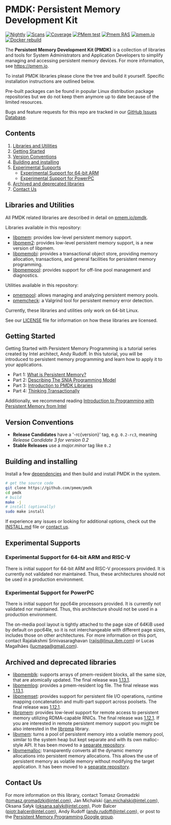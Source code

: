 # **PMDK: Persistent Memory Development Kit**

[![Nightly](https://github.com/pmem/pmdk/actions/workflows/nightly.yml/badge.svg?branch=master)](https://github.com/pmem/pmdk/actions/workflows/nightly.yml)
[![Scans](https://github.com/pmem/pmdk/actions/workflows/scans.yml/badge.svg?branch=master)](https://github.com/pmem/pmdk/actions/workflows/scans.yml)
[![Coverage](https://codecov.io/github/pmem/pmdk/coverage.svg?branch=master)](https://codecov.io/gh/pmem/pmdk/branch/master)
[![PMem test](https://github.com/pmem/pmdk/actions/workflows/pmem_tests.yml/badge.svg?branch=master)](https://github.com/pmem/pmdk/actions/workflows/pmem_tests.yml)
[![Pmem RAS](https://github.com/pmem/pmdk/actions/workflows/pmem_ras.yml/badge.svg?branch=master)](https://github.com/pmem/pmdk/actions/workflows/pmem_ras.yml)
[![pmem.io](https://github.com/pmem/pmdk/actions/workflows/pmem.io_doc_update.yml/badge.svg?branch=master)](https://github.com/pmem/pmdk/actions/workflows/pmem.io_doc_update.yml)
[![Docker rebuild](https://github.com/pmem/pmdk/actions/workflows/docker_rebuild.yml/badge.svg?branch=master)](https://github.com/pmem/pmdk/actions/workflows/docker_rebuild.yml)

The **Persistent Memory Development Kit (PMDK)** is a collection of libraries and tools for System Administrators and Application Developers to simplify managing and accessing persistent memory devices. For more information, see https://pmem.io.

To install PMDK libraries please clone the tree and build it yourself. Specific installation instructions are outlined below.

Pre-built packages can be found in popular Linux distribution package repositories but we do not keep them anymore up to date because of the limited resources.

Bugs and feature requests for this repo are tracked in our [GitHub Issues Database](https://github.com/pmem/pmdk/issues).

## Contents
1. [Libraries and Utilities](#libraries-and-utilities)
2. [Getting Started](#getting-started)
3. [Version Conventions](#version-conventions)
4. [Building and installing](#building-and-installing)
5. [Experimental Supports](#experimental-supports)
	* [Experimental Support for 64-bit ARM](#experimental-support-for-64-bit-arm-and-risc-v)
	* [Experimental Support for PowerPC](#experimental-support-for-powerpc)
6. [Archived and deprecated libraries](#archived-and-deprecated-libraries)
7. [Contact Us](#contact-us)

## Libraries and Utilities

All PMDK related libraries are described in detail on [pmem.io/pmdk](https://pmem.io/pmdk/).

Libraries available in this repository:

- [libpmem](https://pmem.io/pmdk/libpmem/): provides low-level persistent memory support.
- [libpmem2](https://pmem.io/pmdk/libpmem2/): provides low-level persistent memory support, is a new version of libpmem.
- [libpmemobj](https://pmem.io/pmdk/libpmemobj/): provides a transactional object store, providing memory allocation, transactions, and general facilities for persistent memory programming.
- [libpmempool](https://pmem.io/pmdk/libpmempool/): provides support for off-line pool management and diagnostics.

Utilities available in this repository:

- [pmempool](https://pmem.io/pmdk/pmempool/): allows managing and analyzing persistent memory pools.
- [pmemcheck](https://pmem.io/2015/07/17/pmemcheck-basic.html): a Valgrind tool for persistent memory error detection.

Currently, these libraries and utilities only work on 64-bit Linux.

See our [LICENSE](LICENSE) file for information on how these libraries are licensed.

## Getting Started

Getting Started with Persistent Memory Programming is a tutorial series created by Intel architect, Andy Rudoff. In this tutorial, you will be introduced to persistent memory programming and learn how to apply it to your applications.
- Part 1: [What is Persistent Memory?](https://software.intel.com/en-us/persistent-memory/get-started/series)
- Part 2: [Describing The SNIA Programming Model](https://www.intel.com/content/www/us/en/developer/videos/the-nvm-programming-model-persistent-memory-programming-series.html)
- Part 3: [Introduction to PMDK Libraries](https://www.intel.com/content/www/us/en/developer/videos/intro-to-the-nvm-libraries-persistent-memory-programming-series.html)
- Part 4: [Thinking Transactionally](https://www.intel.com/content/www/us/en/developer/videos/thinking-transactionally-persistent-memory-programming-series.html)

Additionally, we recommend reading [Introduction to Programming with Persistent Memory from Intel](https://software.intel.com/en-us/articles/introduction-to-programming-with-persistent-memory-from-intel)

## Version Conventions

- **Release Candidates** have a '-rc{version}' tag, e.g. `0.2-rc3`, meaning _Release Candidate 3 for version 0.2_
- **Stable Releases** use a _major.minor_ tag like `0.2`

## Building and installing

Install a few [dependencies](INSTALL.md#dependencies) and then build and install PMDK in the system.

```sh
# get the source code
git clone https://github.com/pmem/pmdk
cd pmdk
# build
make -j
# install (optionally)
sudo make install
```

If experience any issues or looking for additional options, check out the [INSTALL.md](INSTALL.md) file or [contact us](#contact-us).

## Experimental Supports

### Experimental Support for 64-bit ARM and RISC-V

There is initial support for 64-bit ARM and RISC-V processors provided.
It is currently not validated nor maintained.
Thus, these architectures should not be used in a production environment.

### Experimental Support for PowerPC

There is initial support for ppc64le processors provided.
It is currently not validated nor maintained.
Thus, this architecture should not be used in a production environment.

The on-media pool layout is tightly attached to the page size
of 64KiB used by default on ppc64le, so it is not interchangeable with
different page sizes, includes those on other architectures. For more
information on this port, contact Rajalakshmi Srinivasaraghavan
(rajis@linux.ibm.com) or Lucas Magalhães (lucmaga@gmail.com).

## Archived and deprecated libraries

- [libpmemblk](https://pmem.io/pmdk/libpmemblk/): supports arrays of pmem-resident blocks, all the same size, that are atomically updated. The final release was [1.13.1](https://github.com/pmem/pmdk/releases/tag/1.13.1).
- [libpmemlog](https://pmem.io/pmdk/libpmemlog/): provides a pmem-resident log file. The final release was [1.13.1](https://github.com/pmem/pmdk/releases/tag/1.13.1).
- [libpmemset](https://pmem.io/pmdk/libpmemset/): provides support for persistent file I/O operations, runtime mapping concatenation and multi-part support across poolsets. The final release was [1.12.1](https://github.com/pmem/pmdk/releases/tag/1.12.1).
- [librpmem](https://pmem.io/pmdk/librpmem/): provides low-level support for remote access to persistent memory utilizing RDMA-capable RNICs. The final release was [1.12.1](https://github.com/pmem/pmdk/releases/tag/1.12.1). If you are interested in remote persistent memory support you might be also interested in the [librpma](https://github.com/pmem/rpma) library.
- [libvmem](https://pmem.io/vmem/libvmem/): turns a pool of persistent memory into a volatile memory pool, similar to the system heap but kept separate and with its own malloc-style API. It has been moved to a [separate repository](https://github.com/pmem/vmem).
- [libvmemalloc](https://pmem.io/vmem/libvmmalloc/): transparently converts all the dynamic memory allocations into persistent memory allocations. This allows the use of persistent memory as volatile memory without modifying the target application. It has been moved to a [separate repository](https://github.com/pmem/vmem).

## Contact Us

For more information on this library, contact
Tomasz Gromadzki (tomasz.gromadzki@intel.com),
Jan Michalski (jan.michalski@intel.com),
Oksana Sałyk (oksana.salyk@intel.com),
Piotr Balcer (piotr.balcer@intel.com),
Andy Rudoff (andy.rudoff@intel.com), or post to
the [Persistent Memory Programming Google group](https://groups.google.com/group/pmem).
